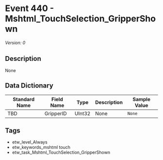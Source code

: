 # Event 440 - Mshtml_TouchSelection_GripperShown
###### Version: 0

## Description
None

## Data Dictionary
|Standard Name|Field Name|Type|Description|Sample Value|
|---|---|---|---|---|
|TBD|GripperID|UInt32|None|`None`|

## Tags
* etw_level_Always
* etw_keywords_mshtml touch
* etw_task_Mshtml_TouchSelection_GripperShown